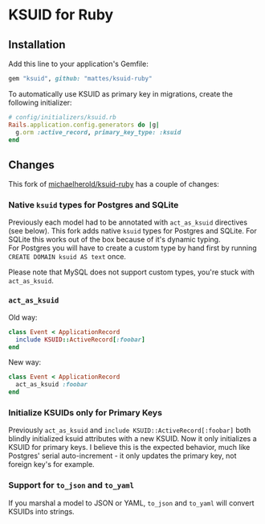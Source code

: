 # KSUID for Ruby

## Installation

Add this line to your application's Gemfile:

```ruby
gem "ksuid", github: "mattes/ksuid-ruby"
```

To automatically use KSUID as primary key in migrations, create the following initializer:

```ruby
# config/initializers/ksuid.rb
Rails.application.config.generators do |g|
  g.orm :active_record, primary_key_type: :ksuid
end
```

## Changes

This fork of [michaelherold/ksuid-ruby](https://github.com/michaelherold/ksuid-ruby) has a couple of changes:

### Native `ksuid` types for Postgres and SQLite

Previously each model had to be annotated with `act_as_ksuid` directives (see below). This fork adds native `ksuid` types
for Postgres and SQLite. For SQLite this works out of the box because of it's dynamic typing.  
For Postgres you will have to create a custom type by hand first by running `CREATE DOMAIN ksuid AS text` once.

Please note that MySQL does not support custom types, you're stuck with `act_as_ksuid`. 


### `act_as_ksuid`

Old way:

```ruby
class Event < ApplicationRecord
  include KSUID::ActiveRecord[:foobar]
end
```

New way:

```ruby
class Event < ApplicationRecord
  act_as_ksuid :foobar
end
```


### Initialize KSUIDs only for Primary Keys

Previously `act_as_ksuid` and `include KSUID::ActiveRecord[:foobar]` both blindly initialized ksuid attributes with
a new KSUID. Now it only initializes a KSUID for primary keys. I believe this is the expected behavior, much like Postgres'
serial auto-increment - it only updates the primary key, not foreign key's for example.


### Support for `to_json` and `to_yaml`

If you marshal a model to JSON or YAML, `to_json` and `to_yaml` will convert KSUIDs into strings.
